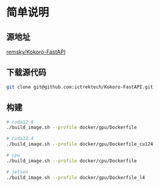 # 简单说明

## 源地址
[remsky/Kokoro-FastAPI](https://github.com/remsky/Kokoro-FastAPI)

## 下载源代码
```bash
git clone git@github.com:ictrektech/Kokoro-FastAPI.git
```

## 构建
```bash
# cuda12.8
./build_image.sh --profile docker/gpu/Dockerfile

# cuda12.4
./build_image.sh --profile docker/gpu/Dockerfile_cu124

# cpu
./build_image.sh --profile docker/cpu/Dockerfile

# jetson
./build_image.sh --profile docker/gpu/Dockerfile_l4
```